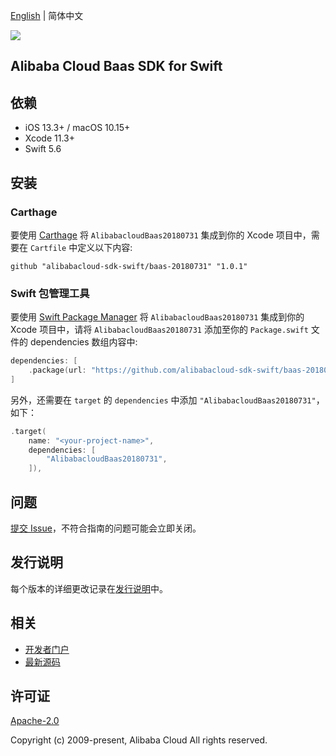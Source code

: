 [English](README.md) | 简体中文

![](https://aliyunsdk-pages.alicdn.com/icons/AlibabaCloud.svg)

## Alibaba Cloud Baas SDK for Swift

## 依赖

- iOS 13.3+ / macOS 10.15+
- Xcode 11.3+
- Swift 5.6

## 安装

### Carthage

要使用 [Carthage](https://github.com/Carthage/Carthage) 将 `AlibabacloudBaas20180731` 集成到你的 Xcode 项目中，需要在 `Cartfile` 中定义以下内容:

```ogdl
github "alibabacloud-sdk-swift/baas-20180731" "1.0.1"
```

### Swift 包管理工具

要使用 [Swift Package Manager](https://swift.org/package-manager/) 将 `AlibabacloudBaas20180731` 集成到你的 Xcode 项目中，请将 `AlibabacloudBaas20180731` 添加至你的 `Package.swift` 文件的 dependencies 数组内容中:

```swift
dependencies: [
    .package(url: "https://github.com/alibabacloud-sdk-swift/baas-20180731.git", from: "1.0.1")
]
```

另外，还需要在 `target` 的 `dependencies` 中添加 `"AlibabacloudBaas20180731"`，如下：

```swift
.target(
    name: "<your-project-name>",
    dependencies: [
        "AlibabacloudBaas20180731",
    ]),
```

## 问题

[提交 Issue](https://github.com/alibabacloud-sdk-swift/baas-20180731/issues/new)，不符合指南的问题可能会立即关闭。

## 发行说明

每个版本的详细更改记录在[发行说明](./ChangeLog.txt)中。

## 相关

* [开发者门户](https://next.api.aliyun.com/home)
* [最新源码](https://github.com/alibabacloud-sdk-swift/baas-20180731)

## 许可证

[Apache-2.0](http://www.apache.org/licenses/LICENSE-2.0)

Copyright (c) 2009-present, Alibaba Cloud All rights reserved.
